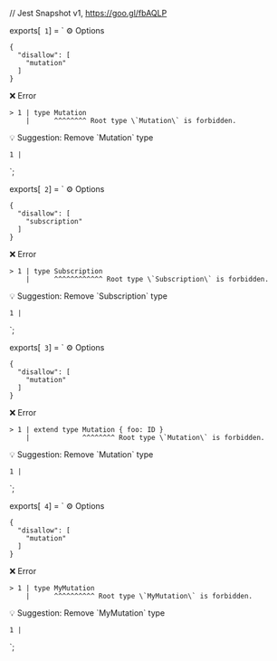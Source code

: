 // Jest Snapshot v1, https://goo.gl/fbAQLP

exports[` 1`] = `
⚙️ Options

    {
      "disallow": [
        "mutation"
      ]
    }

❌ Error

    > 1 | type Mutation
        |      ^^^^^^^^ Root type \`Mutation\` is forbidden.

💡 Suggestion: Remove \`Mutation\` type

    1 |
`;

exports[` 2`] = `
⚙️ Options

    {
      "disallow": [
        "subscription"
      ]
    }

❌ Error

    > 1 | type Subscription
        |      ^^^^^^^^^^^^ Root type \`Subscription\` is forbidden.

💡 Suggestion: Remove \`Subscription\` type

    1 |
`;

exports[` 3`] = `
⚙️ Options

    {
      "disallow": [
        "mutation"
      ]
    }

❌ Error

    > 1 | extend type Mutation { foo: ID }
        |             ^^^^^^^^ Root type \`Mutation\` is forbidden.

💡 Suggestion: Remove \`Mutation\` type

    1 |
`;

exports[` 4`] = `
⚙️ Options

    {
      "disallow": [
        "mutation"
      ]
    }

❌ Error

    > 1 | type MyMutation
        |      ^^^^^^^^^^ Root type \`MyMutation\` is forbidden.

💡 Suggestion: Remove \`MyMutation\` type

    1 |
`;
